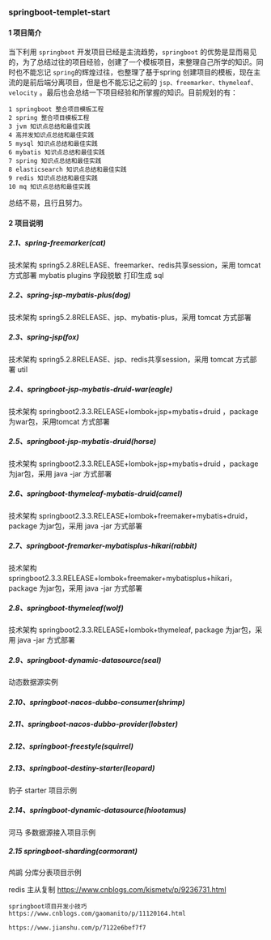 ### springboot-templet-start

#### 1 项目简介

当下利用 `springboot` 开发项目已经是主流趋势，`springboot` 的优势是显而易见的，为了总结过往的项目经验，创建了一个模板项目，来整理自己所学的知识。同时也不能忘记 `spring`的辉煌过往，也整理了基于spring 创建项目的模板，现在主流的是前后端分离项目，但是也不能忘记之前的 `jsp、freemarker、thymeleaf、velocity` 。最后也会总结一下项目经验和所掌握的知识。目前规划的有：

```
1 springboot 整合项目模板工程
2 spring 整合项目模板工程
3 jvm 知识点总结和最佳实践
4 高并发知识点总结和最佳实践
5 mysql 知识点总结和最佳实践
6 mybatis 知识点总结和最佳实践
7 spring 知识点总结和最佳实践
8 elasticsearch 知识点总结和最佳实践
9 redis 知识点总结和最佳实践
10 mq 知识点总结和最佳实践
```

总结不易，且行且努力。

#### 2 项目说明

##### 2.1、spring-freemarker(cat)
技术架构 spring5.2.8RELEASE、freemarker、redis共享session，采用 tomcat 方式部署
mybatis plugins 字段脱敏 打印生成 sql 



##### 2.2、spring-jsp-mybatis-plus(dog)

技术架构 spring5.2.8RELEASE、jsp、mybatis-plus，采用 tomcat 方式部署

##### 2.3、spring-jsp(fox)
技术架构 spring5.2.8RELEASE、jsp、redis共享session，采用 tomcat 方式部署
util



##### 2.4、springboot-jsp-mybatis-druid-war(eagle)

技术架构 springboot2.3.3.RELEASE+lombok+jsp+mybatis+druid ，package 为war包，采用tomcat 方式部署

##### 2.5、springboot-jsp-mybatis-druid(horse)

技术架构 springboot2.3.3.RELEASE+lombok+jsp+mybatis+druid ，package 为jar包，采用 java -jar 方式部署

##### 2.6、springboot-thymeleaf-mybatis-druid(camel)

技术架构 springboot2.3.3.RELEASE+lombok+freemaker+mybatis+druid，package 为jar包，采用 java -jar 方式部署

##### 2.7、springboot-fremarker-mybatisplus-hikari(rabbit)

技术架构 springboot2.3.3.RELEASE+lombok+freemaker+mybatisplus+hikari，package 为jar包，采用 java -jar 方式部署

##### 2.8、springboot-thymeleaf(wolf)

技术架构 springboot2.3.3.RELEASE+lombok+thymeleaf, package 为jar包，采用 java -jar 方式部署

##### 2.9、springboot-dynamic-datasource(seal)
动态数据源实例

##### 2.10、springboot-nacos-dubbo-consumer(shrimp)


##### 2.11、springboot-nacos-dubbo-provider(lobster)

##### 2.12、springboot-freestyle(squirrel)


##### 2.13、springboot-destiny-starter(leopard)
豹子 starter 项目示例 
##### 2.14、springboot-dynamic-datasource(hiootamus)
河马 多数据源接入项目示例 

##### 2.15 springboot-sharding(cormorant)
鸬鹚 分库分表项目示例

redis 主从复制
https://www.cnblogs.com/kismetv/p/9236731.html

```
springboot项目开发小技巧
https://www.cnblogs.com/gaomanito/p/11120164.html

https://www.jianshu.com/p/7122e6bef7f7

```
